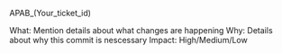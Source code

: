 APAB_(Your_ticket_id)

What: Mention details about what changes are happening
Why: Details about why this commit is nescessary
Impact: High/Medium/Low
